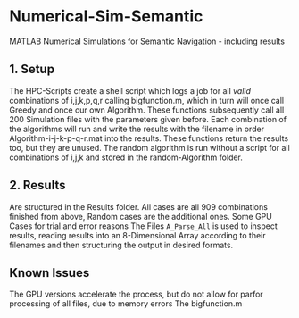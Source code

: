 # Numerical-Sim-Semantic
 MATLAB Numerical Simulations for Semantic Navigation - including results
 
## 1. Setup

The HPC-Scripts create a shell script which logs a job for all _valid_ combinations of i,j,k,p,q,r calling bigfunction.m, which in turn
will once call Greedy and once our own Algorithm. These functions subsequently call all 200 Simulation files with the parameters given before.
Each combination of the algorithms will run and write the results with the filename in order Algorithm-i-j-k-p-q-r.mat into the results. 
These functions return the results too, but they are unused.
The random algorithm is run without a script for all combinations of i,j,k and stored in the random-Algorithm folder.

## 2. Results
Are structured in the Results folder. All cases are all 909 combinations finished from above, Random cases are the additional ones.
Some GPU Cases for trial and error reasons
The Files `A_Parse_All` is used to inspect results, reading results into an 8-Dimensional Array according to their filenames and then structuring the output
in desired formats. 


## Known Issues
The GPU versions accelerate the process, but do not allow for parfor processing of all files, due to memory errors 
The bigfunction.m 
